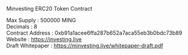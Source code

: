 Minvesting ERC20 Token Contract 

Max Supply : 500000 MING</br>
Decimals : 8</br>
Contract Address : 0xb91a1acee6ffa287b652a7aca55eb3b0bdc73b89</br>
Website : https://investing.live</br>
Draft Whitepaper : https://minvesting.live/whitepaper-draft.pdf</br>
